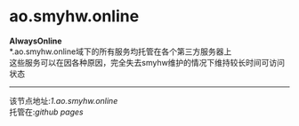 # ao.smyhw.online
**AlwaysOnline**  
*.ao.smyhw.online域下的所有服务均托管在各个第三方服务器上  
这些服务可以在因各种原因，完全失去smyhw维护的情况下维持较长时间可访问状态
***  
该节点地址:*1.ao.smyhw.online*    
托管在:*github pages*  

